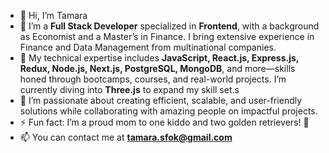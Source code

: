 - 👋 Hi, I’m Tamara
- 👀 I’m a **Full Stack Developer** specialized in **Frontend**, with a background as Economist and a Master’s in Finance. I bring extensive experience in Finance and Data Management from multinational companies.
- 🌱 My technical expertise includes **JavaScript, React.js, Express.js, Redux, Node.js, Next.js, PostgreSQL, MongoDB**, and more—skills honed through bootcamps, courses, and real-world projects. I’m currently diving into **Three.js** to expand my skill set.s
- 💞️ I’m passionate about creating efficient, scalable, and user-friendly solutions while collaborating with amazing people on impactful projects. 
- ⚡ Fun fact: I’m a proud mom to one kiddo and two golden retrievers! 🐾
- 📫 You can contact me at **tamara.sfok@gmail.com**

<!---
TSilvaForte/TSilvaForte is a ✨ special ✨ repository because its `README.md` (this file) appears on your GitHub profile.
You can click the Preview link to take a look at your changes.
--->
